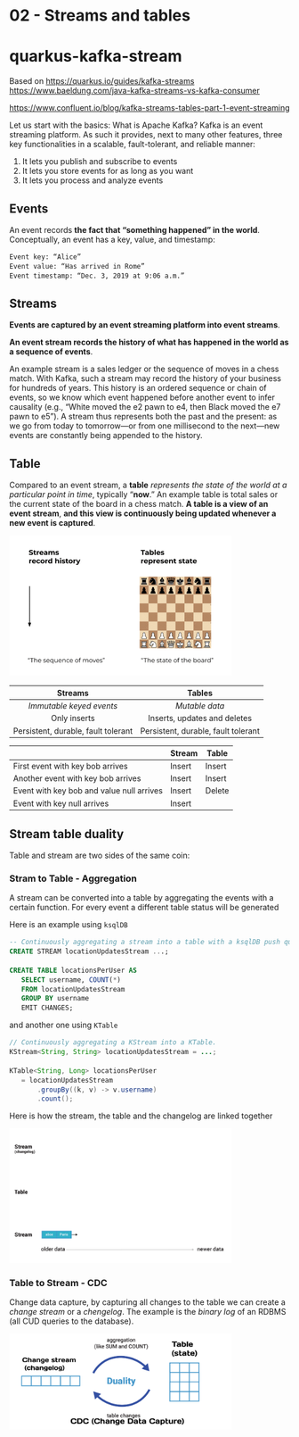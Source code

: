 # 02 - Streams and tables

# quarkus-kafka-stream
Based on https://quarkus.io/guides/kafka-streams
https://www.baeldung.com/java-kafka-streams-vs-kafka-consumer

https://www.confluent.io/blog/kafka-streams-tables-part-1-event-streaming


Let us start with the basics: What is Apache Kafka?
Kafka is an event streaming platform. As such it provides, next to many other features, three key functionalities in a scalable, fault-tolerant, and reliable manner:

1. It lets you publish and subscribe to events
2. It lets you store events for as long as you want
3. It lets you process and analyze events

## Events

An event records **the fact that “something happened” in the world**.
Conceptually, an event has a key, value, and timestamp:

```xml
Event key: “Alice”
Event value: “Has arrived in Rome”
Event timestamp: “Dec. 3, 2019 at 9:06 a.m.”
```

## Streams

**Events are captured by an event streaming platform into event streams**.

**An event stream records the history of what has happened in the world as a sequence of events**.

An example stream is a sales ledger or the sequence of moves in a chess match.
With Kafka, such a stream may record the history of your business for hundreds of years. This history is an ordered sequence or chain of events, so we know which event happened before another event to infer causality (e.g., “White moved the e2 pawn to e4, then Black moved the e7 pawn to e5”). A stream thus represents both the past and the present: as we go from today to tomorrow—or from one millisecond to the next—new events are constantly being appended to the history.

## Table

Compared to an event stream, a **table** _represents the state of the world at a particular point in time_, typically “**now**.”
An example table is total sales or the current state of the board in a chess match. **A table is a view of an event stream**, **and this view is continuously being updated whenever a new event is captured**.


<img src="img%2Fkafka-streams-and-tables.gif" width="400">

|               Streams               |               Tables                |
| :---------------------------------: | :---------------------------------: |
|      _Immutable keyed events_       |           _Mutable data_            |
|            Only inserts             |    Inserts, updates and deletes     |
| Persistent, durable, fault tolerant | Persistent, durable, fault tolerant |



|                                           | Stream | Table     |
| ----------------------------------------- | ------ | --------- |
| First event with key bob arrives          | Insert | Insert    |
| Another event with key bob arrives        | Insert | Insert    |
| Event with key bob and value null arrives | Insert | Delete    |
| Event with key null arrives               | Insert | <ignored> |


## Stream table duality

Table and stream are two sides of the same coin:

### Stram to Table - **Aggregation**
A stream can be converted into a table by aggregating the events with a certain function. For every event a different table status will be generated

Here is an example using ``ksqlDB``
```sql
-- Continuously aggregating a stream into a table with a ksqlDB push query.
CREATE STREAM locationUpdatesStream ...;

CREATE TABLE locationsPerUser AS
   SELECT username, COUNT(*)
   FROM locationUpdatesStream
   GROUP BY username
   EMIT CHANGES;
```

and another one using `KTable`

```java
// Continuously aggregating a KStream into a KTable.
KStream<String, String> locationUpdatesStream = ...;

KTable<String, Long> locationsPerUser
   = locationUpdatesStream
       .groupBy((k, v) -> v.username)
       .count();
```

Here is how the stream, the table and the changelog are linked together

<img src="img%2Fchangelog.gif" width="400">

### Table to Stream - **CDC**
Change data capture, by capturing all changes to the table we can create a _change stream_ or a _chengelog_. The example is the _binary log_ of an RDBMS (all CUD queries to the database).

<img src="img%2Fstram_table_duality.png" width="400">
